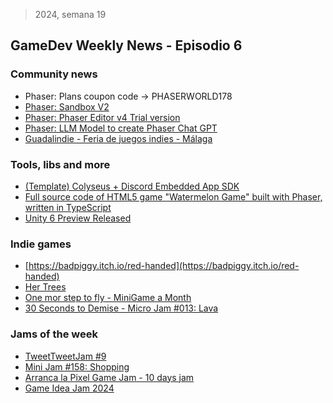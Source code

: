 > 2024, semana 19
## GameDev Weekly News - Episodio 6


### Community news
- Phaser: Plans coupon code -> PHASERWORLD178 
- [Phaser: Sandbox V2](https://phaser.io/news/2024/04/phaser-sandbox-v2)
- [Phaser: Phaser Editor v4 Trial version](https://phaser.io/news/2024/05/phaser-editor-trial-version-now-available)
- [Phaser: LLM Model to create Phaser Chat GPT](https://twitter.com/phaser_/status/1785795272519418208?s=52)
- [Guadalindie - Feria de juegos indies - Málaga](https://www.twitch.tv/malagajam/video/2136925369)

### Tools, libs and more
- [(Template) Colyseus + Discord Embedded App SDK](https://github.com/colyseus/discord-embedded-app-sdk)
- [Full source code of HTML5 game "Watermelon Game" built with Phaser, written in TypeScript
](https://triqui.gumroad.com/l/obdih?utm_source=gamedevjsweekly&utm_medium=email)
- [Unity 6 Preview Released
](https://blog.unity.com/engine-platform/unity-6-preview-release)

### Indie games
- [https://badpiggy.itch.io/red-handed](https://badpiggy.itch.io/red-handed)
- [Her Trees](https://stonetreebook.itch.io/her-trees)
- [One mor step to fly - MiniGame a Month](https://pigeon-dp.itch.io/one-more-step-to-fly)
- [30 Seconds to Demise - Micro Jam #013: Lava](https://troingle.itch.io/30-seconds-to-demise)


### Jams of the week
- [TweetTweetJam #9](https://itch.io/jam/tweettweetjam-9)
- [Mini Jam #158: Shopping](https://itch.io/jam/mini-jam-158-shopping)
- [Arranca la Pixel Game Jam - 10 days jam](https://itch.io/jam/-pixel-game-jam-2024)
- [Game Idea Jam 2024](https://itch.io/jam/generated-idea-game-jam)
